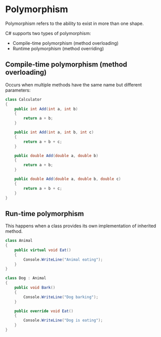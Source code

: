 # Polymorphism
Polymorphism refers to the ability to exist in more than one shape.

C# supports two types of polymorphism:
- Compile-time polymorphism (method overloading)
- Runtime polymorphism (method overriding)

## Compile-time polymorphism (method overloading)
Occurs when multiple methods have the same name but different parameters:

```cs
class Calculator
{
    public int Add(int a, int b)
    {
        return a + b;
    }

    public int Add(int a, int b, int c)
    {
        return a + b + c;
    }

    public double Add(double a, double b)
    {
        return a + b;
    }

    public double Add(double a, double b, double c)
    {
        return a + b + c;
    }
}
```

## Run-time polymorphism
This happens when a class provides its own implementation of inherited method.

```cs
class Animal
{
    public virtual void Eat()
    {
        Console.WriteLine("Animal eating");
    }
}

class Dog : Animal
{
    public void Bark()
    {
        Console.WriteLine("Dog barking");
    }

    public override void Eat()
    {
        Console.WriteLine("Dog is eating");
    }
}
```